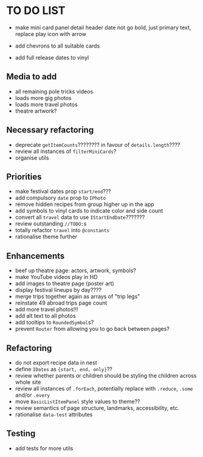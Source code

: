 # TO DO LIST

- make mini card panel detail header date not go bold, just primary text, replace play icon with arrow

- add chevrons to all suitable cards
- add full release dates to vinyl

## Media to add

- all remaining pole tricks videos
- loads more gig photos
- loads more travel photos
- theatre artwork?

## Necessary refactoring

- deprecate `getItemCounts`???????? in favour of `details.length`????
- review all instances of `filterMiniCards`?
- organise utils

## Priorities

- make festival dates prop `start/end`???
- add compulsory `date` prop to `IPhoto`
- remove hidden recipes from group higher up in the app
- add symbols to vinyl cards to indicate color and side count
- convert all `travel` data to use `IStartEndDate`???????
- review outstanding `//TODO:`s
- totally refactor `travel` into `@constants`
- rationalise theme further

## Enhancements

- beef up theatre page: actors, artwork, symbols?
- make YouTube videos play in HD
- add images to theatre page (poster art)
- display festival lineups by day????
- merge trips together again as arrays of "trip legs"
- reinstate 49 abroad trips page count
- add more travel photos!!!
- add alt text to all photos
- add tooltips to `RoundedSymbol`s?
- prevent `Router` from allowing you to go back between pages?

## Refactoring

- do not export recipe data in nest
- define `IDates` as `{start, end, only}`??
- review whether parents or children should be styling the children across whole site
- review all instances of `.forEach`, potentially replace with `.reduce`, `.some` and/or `.every`
- move `BasicListItemPanel` style values to theme??
- review semantics of page structure, landmarks, accessibility, etc.
- rationalise `data-test` attributes

## Testing

- add tests for more utils
